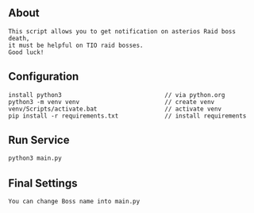 ## About
```text
This script allows you to get notification on asterios Raid boss death,
it must be helpful on TIO raid bosses.
Good luck!
```


## Configuration
```text
install python3                             // via python.org
python3 -m venv venv                        // create venv
venv/Scripts/activate.bat                   // activate venv
pip install -r requirements.txt             // install requirements
```

## Run Service
```bash
python3 main.py
```

## Final Settings
```
You can change Boss name into main.py
```
